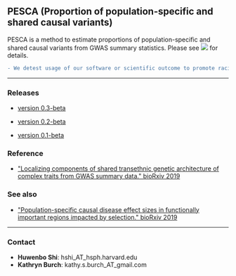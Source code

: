 ## PESCA (Proportion of population-specific and shared causal variants)

PESCA is a method to estimate proportions of population-specific and shared
causal variants from GWAS summary statistics. Please see
[![](https://img.shields.io/badge/docs-latest-blue.svg)](https://huwenboshi.github.io/pesca)
for details.

```diff
- We detest usage of our software or scientific outcome to promote racial discrimination.
```

---

### Releases

* [version 0.3-beta](https://github.com/huwenboshi/pesca/archive/version0.3-beta.tar.gz)

* [version 0.2-beta](https://github.com/huwenboshi/pesca/archive/v0.2-beta.tar.gz)

* [version 0.1-beta](https://github.com/huwenboshi/pesca/archive/v0.1-beta.tar.gz)

### Reference

* ["Localizing components of shared transethnic genetic architecture of complex traits from GWAS summary data." bioRxiv 2019](https://www.biorxiv.org/content/10.1101/858431v2)

### See also

* ["Population-specific causal disease effect sizes in functionally important regions impacted by selection." bioRxiv 2019](https://www.biorxiv.org/content/10.1101/803452v2)

---

### Contact

* **Huwenbo Shi**: hshi_AT_hsph.harvard.edu
* **Kathryn Burch**: kathy.s.burch_AT_gmail.com 

